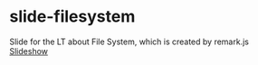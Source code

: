 # slide-filesystem
Slide for the LT about File System, which is created by remark.js  
[Slideshow](https://kyohei-m.github.io/slide-filesystem/)
